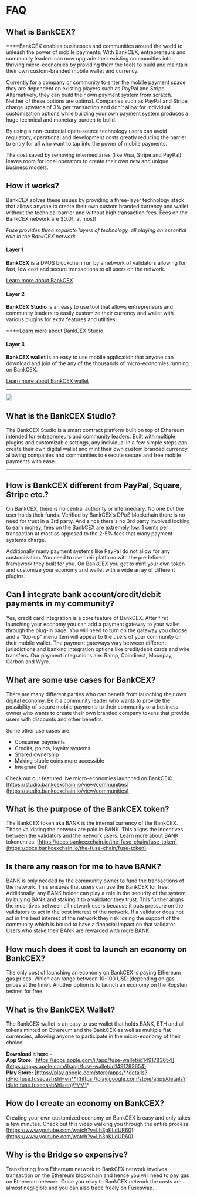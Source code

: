 # FAQ

## What is BankCEX?

  
****BankCEX enables businesses and communities around the world to unleash the power of mobile payments. With BankCEX, entrepreneurs and community leaders can now upgrade their existing communities into thriving micro-economies by providing them the tools to build and maintain their own custom-branded mobile wallet and currency. 

Currently for a company or community to enter the mobile payment space they are dependent on existing players such as PayPal and Stripe. Alternatively, they can build their own payment system from scratch. Neither of these options are optimal. Companies such as PayPal and Stripe charge upwards of 3% per transaction and don't allow for individual customization options while building your own payment system produces a huge technical and monetary burden to build. 

By using a non-custodial open-source technology users can avoid regulatory, operational and development costs greatly reducing the barrier to entry for all who want to tap into the power of mobile payments. 

The cost saved by removing intermediaries \(like Visa, Stripe and PayPal\) leaves room for local operators to create their own new and unique business models.



## How it works? 

BankCEX solves these issues by providing a three-layer technology stack that allows anyone to create their own custom branded currency and wallet without the technical barrier and without high transaction fees. Fees on the BankCEX network are $0.01, at most!

_Fuse provides three separate layers of technology, all playing an essential role in the BankCEX network._ 

#### **Layer 1**

**BankCEX** is a DPOS blockchain run by a network of validators allowing for fast, low cost and secure transactions to all users on the network. 

[Learn more about BankCEX](https://docs.bankcexchain.io/become-a-validator/how-to-become-a-validator)

#### **Layer 2**

**BankCEX Studio** is an easy to use tool that allows entrepreneurs and community leaders to easily customize their currency and wallet with various plugins for extra features and utilities.   
  
****[Learn more about BankCEX Studio](https://docs.bankcexchain.io/the-fuse-studio/overview)

#### **Layer 3**

**BankCEX wallet** is an easy to use mobile application that anyone can download and join of the any of the thousands of micro-economies running on BankCEX. 

[Learn more about BankCEX wallet](https://docs.bankcexchain.io/the-mobile-wallet/overview)  
****

![](../.gitbook/assets/stack-faq.jpg)

## **What is the BankCEX Studio?**

The BankCEX Studio is a smart contract platform built on top of Ethereum intended for entrepreneurs and community leaders. Built with multiple plugins and customizable settings, any individual in a few simple steps can create their own digital wallet and mint their own custom branded currency allowing companies and communities to execute secure and free mobile payments with ease.   
****

## **How is BankCEX different from PayPal, Square, Stripe etc.?** 

On BankCEX, there is no central authority or intermediary. No one but the user holds their funds. Verified by BankCEX’s DPoS blockchain there is no need for trust in a 3rd party. And since there's no 3rd party involved looking to earn money, fees on the BankCEX are extremely low. 1 cents per transaction at most as opposed to the 2-5% fees that many payment systems charge. 

Additionally many payment systems like PayPal do not allow for any customization. You need to use their platform with the predefined framework they built for you. On BankCEX you get to mint your own token and customize your economy and wallet with a wide array of different plugins. 

## **Can I integrate bank account/credit/debit payments in my community?**

Yes, credit card integration is a core feature of BankCEX. After first launching your economy you can add a payment gateway to your wallet through the plug-in page. You will need to turn on the gateway you choose and a "top-up" menu item will appear to the users of your community on their mobile wallet. The payment gateways vary between different jurisdictions and banking integration options like credit/debit cards and wire transfers. Our payment integrations are: Ramp, Coindirect, Moonpay, Carbon and Wyre.

## **What are some use cases for BankCEX?** 

There are many different parties who can benefit from launching their own digital economy. Be it a community leader who wants to provide the possibility of secure mobile payments to their community or a business owner who wants to create their own branded company tokens that provide users with discounts and other benefits. 

Some other use cases are:

* Consumer payments
* Credits, points, loyalty systems
* Shared ownership
* Making stable coins more accessible
* Integrate Defi

Check out our featured live micro-economies launched on BankCEX: [https://studio.bankcexchain.io/view/communities](https://studio.bankcexchain.io/view/communities)

## **What is the purpose of the BankCEX token?** 

The BankCEX token aka BANK is the internal currency of the BankCEX.  Those validating the network are paid in BANK. This aligns the incentives between the validators and the network users. Learn more about BANK tokenomics: [https://docs.bankcexchain.io/the-fuse-chain/fuse-token](https://docs.bankcexchain.io/the-fuse-chain/fuse-token)

## **Is there any reason for me to have BANK?** 

BANK is only needed by the community owner to fund the transactions of the network. This ensures that users can use the BankCEX for free. Additionally, any BANK holder can play a role in the security of the system by buying BANK and staking it to a validator they trust. This further aligns the incentives between all network users because it puts pressure on the validators to act in the best interest of the network. If a validator does not act in the best interest of the network they risk losing the support of the community which is bound to have a financial impact on that validator. Users who stake their BANK are rewarded with more BANK. 

## **How much does it cost to launch an economy on BankCEX?**

The only cost of launching an economy on BankCEX is paying Ethereum gas prices. Which can range between 10-100 USD \(depending on gas prices at the time\). Another option is to launch an economy on the Ropsten testnet for free. 

## **What is the BankCEX Wallet?** 

**T**he BankCEX wallet is an easy to use wallet that holds BANK, ETH and all tokens minted on Ethereum and the BankCEX as well as multiple fiat currencies, allowing anyone to participate in the micro-economy of their choice!  
  
**Download it here -   
App Store:** [https://apps.apple.com/il/app/fuse-wallet/id1491783654](https://apps.apple.com/il/app/fuse-wallet/id1491783654)  
**Play Store:** [https://play.google.com/store/apps/**details?id=io.fuse.fusecash&hl=en**](https://play.google.com/store/apps/details?id=io.fuse.fusecash&hl=en)\*\*\*\*

## **How do I create an economy on BankCEX?**

Creating your own customized economy on BankCEX is easy and only takes a few minutes. Check out this video walking you through the entire process: [https://www.youtube.com/watch?v=Lh3pKLdUR60](https://www.youtube.com/watch?v=Lh3pKLdUR60)

## Why is the Bridge so expensive? 

Transferring from Ethereum network to BankCEX network involves transaction on the Ethereum blockchain and hence you will need to pay gas on Ethereum network. Once you relay to BankCEX network the costs are almost negligible and you can also trade freely on Fuseswap.

